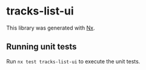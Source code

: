 # tracks-list-ui

This library was generated with [Nx](https://nx.dev).

## Running unit tests

Run `nx test tracks-list-ui` to execute the unit tests.
